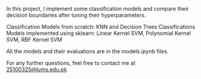 In this project, I implement some classification models and compare their decision boundaries after tuning their hyperparameters. 

Classification Models from scratch: KNN and Decision Trees
Classifications Models implemented using sklearn: Linear Kernel SVM, Polynomial Kernel SVM, RBF Kernel SVM

All the models and their evaluations are in the models.ipynb files. 

For any further questions, feel free to contact me at 25100325@lums.edu.pk
